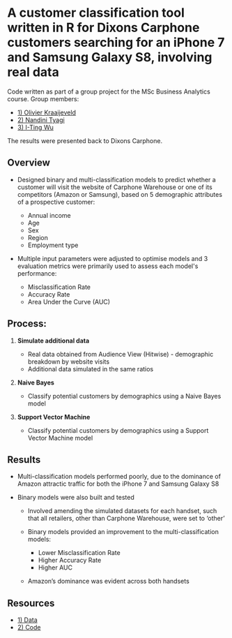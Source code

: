 # A customer classification tool written in R for Dixons Carphone customers searching for an iPhone 7 and Samsung Galaxy S8, involving real data

Code written as part of a group project for the MSc Business Analytics course. Group members:

- [1) Olivier Kraaijeveld](https://www.linkedin.com/in/olivier-kraaijeveld-a6851ba4/)
- [2) Nandini Tyagi](https://www.linkedin.com/in/nandinityagi/)
- [3) I-Ting Wu](https://www.linkedin.com/in/i-ting-wu-7b8594132/) 

The results were presented back to Dixons Carphone.

## Overview

- Designed binary and multi-classification models to predict whether a customer will visit the website of Carphone Warehouse or one of  its competitors (Amazon or Samsung),  based  on  5  demographic  attributes  of  a  prospective customer:
   - Annual income
   - Age
   - Sex
   - Region
   - Employment type
   
- Multiple input parameters  were  adjusted  to  optimise models and 3 evaluation  metrics were primarily  used  to  assess  each  model's  performance:
   - Misclassification  Rate
   - Accuracy Rate 
   - Area Under the Curve (AUC)
   
## Process:

1) **Simulate additional data**
   - Real data obtained from Audience View (Hitwise) - demographic breakdown by website visits
   - Additional data simulated in the same ratios
   
2) **Naive Bayes**
   - Classify potential customers by demographics using a Naive Bayes model
   
3) **Support Vector Machine**
   - Classify potential customers by demographics using a Support Vector Machine model

## Results

- Multi-classification models performed poorly, due to the dominance of Amazon attractic traffic for both the iPhone 7 and Samsung Galaxy S8 

- Binary models were also built and tested
   - Involved amending the simulated datasets for each handset, such  that all retailers, other than Carphone Warehouse, were set to ‘other’
   
   - Binary models provided an improvement to the multi-classification models:
      - Lower Misclassification Rate
      - Higher Accuracy Rate
      - Higher AUC
      
   - Amazon’s dominance was evident across both handsets 
   
## Resources

- [1) Data](https://github.com/Christopher-Loynes/CustomerClassification_DixonsCarphone/wiki/'Data'-Folder)
- [2) Code](https://github.com/Christopher-Loynes/CustomerClassification_DixonsCarphone/wiki/Code)





